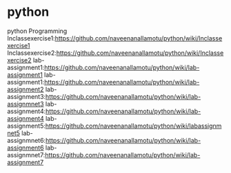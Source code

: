 # python
python Programming
Inclassexercise1:https://github.com/naveenanallamotu/python/wiki/Inclassexercise1
Inclassexercise2:https://github.com/naveenanallamotu/python/wiki/Inclassexercise2
lab-assignment1:https://github.com/naveenanallamotu/python/wiki/lab-assignment1
lab-assignment1:https://github.com/naveenanallamotu/python/wiki/lab-assignment2
lab-assignment3:https://github.com/naveenanallamotu/python/wiki/lab-assignmnet3
lab-assignment4:https://github.com/naveenanallamotu/python/wiki/lab-assignment4
lab-assignment5:https://github.com/naveenanallamotu/python/wiki/labassignmnet5
lab-assignmnet6:https://github.com/naveenanallamotu/python/wiki/lab-assignment6
lab-assignmnet7:https://github.com/naveenanallamotu/python/wiki/lab-assignment7 
